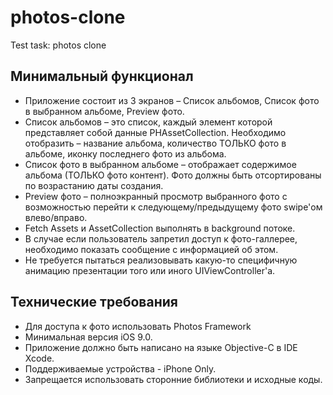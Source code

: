 # photos-clone
Test task: photos clone

## Минимальный функционал
 - Приложение состоит из 3 экранов – Список альбомов, Список фото в выбранном альбоме, Preview фото.
 - Список альбомов – это список, каждый элемент которой представляет собой данные PHAssetCollection. Необходимо отобразить – название альбома, количество ТОЛЬКО фото в альбоме, иконку последнего фото из альбома.
 - Список фото в выбранном альбоме – отображает содержимое альбома (ТОЛЬКО фото контент). Фото должны быть отсортированы по возрастанию даты создания.
 - Preview фото – полноэкранный просмотр выбранного фото с возможностью перейти к следующему/предыдущему фото swipe'ом влево/вправо.
 - Fetch Assets и AssetCollection выполнять в background потоке.
 - В случае если пользователь запретил доступ к фото-галлерее, необходимо показать сообщение с информацией об этом.
 - Не требуется пытаться реализовывать какую-то специфичную анимацию презентации того или иного UIViewController'а.


## Технические требования
 - Для доступа к фото использовать Photos Framework
 - Минимальная версия iOS 9.0.
 - Приложение должно быть написано на языке Objective-C в IDE Xcode.
 - Поддерживаемые устройства - iPhone Only.
 - Запрещается использовать сторонние библиотеки и исходные коды.

